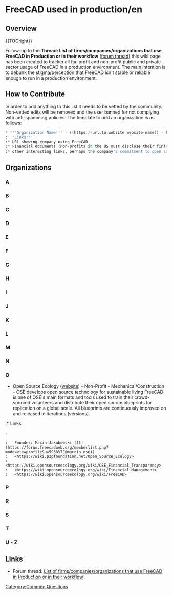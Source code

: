 # FreeCAD used in production/en






## Overview


{{TOCright}}

Follow-up to the **Thread: List of firms/companies/organizations that use FreeCAD in Production or in their workflow** ([forum thread](https://forum.freecadweb.org/viewtopic.php?f=8&t=43604)) this wiki page has been created to tracker all for-profit and non-profit public and private sector usage of FreeCAD in a production environment. The main intention is to debunk the stigma/perception that FreeCAD isn\'t stable or reliable enough to run in a production environment.

## How to Contribute 

In order to add anything to this list it needs to be vetted by the community. Non-vetted edits will be removed and the user banned for not complying with anti-spamming policies. The template to add an organization is as follows:


```python
* '''Organization Name''' - ([https://url.to.website website-name]) - For profit/Non-Profit - 2-3 line summary of what the company does and how it uses FreeCAD in its workflow.
:'''Links:'''
:* URL showing company using FreeCAD
:* Financial documents (non-profits in the US must disclose their finances)
:* other interesting links, perhaps the company's commitment to open source etc... 
```

## Organizations

### A

### B

### C

### D

### E

### F

### G

### H

### I

### J

### K

### L

### M

### N

### O

-   Open Source Ecology ([website](https://www.opensourceecology.org/)) - Non-Profit - Mechanical/Construction - OSE develops open source technology for sustainable living
    FreeCAD is one of OSE\'s main formats and tools used to train their crowd-sourced volunteers and distribute their open source blueprints for replication on a global scale. All blueprints are continuously improved on and released in iterations (versions).

:\* Links

:   

    :   Founder: Macin Jakubowski ([1](https://forum.freecadweb.org/memberlist.php?mode=viewprofile&u=5938%7C@marcin_ose))
    :   <https://wiki.p2pfoundation.net/Open_Source_Ecology>
    :   <https://wiki.opensourceecology.org/wiki/OSE_Financial_Transparency>
    :   <https://wiki.opensourceecology.org/wiki/Financial_Management>
    :   <https://wiki.opensourceecology.org/wiki/FreeCAD>

### P

### R

### S

### T

### U - Z 

## Links

-   Forum thread: [List of firms/companies/organizations that use FreeCAD in Production or in their workflow](https://forum.freecadweb.org/viewtopic.php?f=8&t=43604)




[Category:Common Questions](Category:Common_Questions.md)
